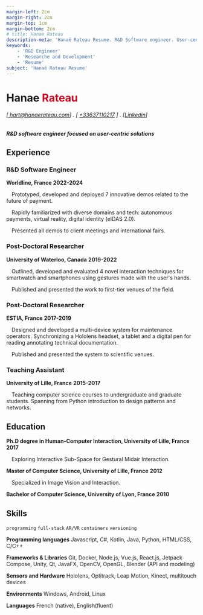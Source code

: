 ```yaml
---
margin-left: 2cm
margin-right: 2cm
margin-top: 1cm
margin-bottom: 2cm
# title: Hanae Rateau
description-meta: 'Hanaë Rateau Resume. R&D Software engineer. User-centric. Virtual and augmented reality, Unity, C#, Android, Kotlin, Java, Compose, Javascript, JS, Nodejs, expressjs, Vuejs, Reactjs, Docker, full-stack'
keywords:
	- 'R&D Engineer'
	- 'Researche and Development'
	- 'Resume'
subject: 'Hanaë Rateau Resume'
---
```

# Hanae <span style="color:#cc0022;">Rateau</span>

###### [[ hart@hanaerateau.com](mailto:hart@hanaerateau.com)] . [ [+33637110217](tel:+33637110217) ] . [[Linkedin](https://www.linkedin.com/in/hanaerateau/)]

##### R&D software engineer focused on user-centric solutions

## Experience
### R&D Software Engineer
**Worldline, France** **<span id=duration>2022-2024</span>**

&emsp;Prototyped, developed and deployed 7 innovative demos related to the future of payment.

&emsp;Rapidly familiarized with diverse domains and tech: autonomous payments, virtual reality, digital identity (eIDAS 2.0). 

&emsp;Presented all demos to client meetings and international fairs. 

### Post-Doctoral Researcher
**University of Waterloo, Canada** **<span id=duration>2019-2022</span>**

&emsp;Outlined, developed and evaluated 4 novel interaction techniques  for smartwatch and smartphones using gestures made with the user's hands.

&emsp;Published and presented the work to first-tier venues of the field.

### Post-Doctoral Researcher
**ESTIA, France** **<span id=duration>2017-2019</span>**

&emsp;Designed and developed a multi-device system for maintenance operators. Synchronizing a Hololens headset, a tablet and a digital pen for reading annotating technical documentation.

&emsp;Published and presented the system to scientific venues.

### Teaching Assistant 
**University of Lille, France** **<span id=duration>2015-2017</span>**

&emsp;Teaching computer science courses to undergraduate and graduate students. Spanning from Python introduction to design patterns and networks.

## Education
**Ph.D degree in Human-Computer Interaction, University of Lille, France** 
**<span id=duration>2017</span>**

&emsp;Exploring Interactive Sub-Space for Gestural Midair Interaction. 

**Master of Computer Science, University of Lille, France**
**<span id=duration>2012</span>**

&emsp;Specialized in Image Vision and Interaction.

**Bachelor of Computer Science, University of Lyon, France**
**<span id=duration>2010</span>**


## Skills
```programming```
```full-stack```
```AR/VR```
```containers```
```versioning```

**Programming languages** Javascript, C#, Kotlin, Java, Python, HTML/CSS, C/C++

**Frameworks & Libraries** Git, Docker, Node.js, Vue.js, React.js, Jetpack Compose, Unity, Qt, JavaFX, OpenCV, OpenGL, Blender (API and modeling)

**Sensors and Hardware** Hololens, Optitrack, Leap Motion, Kinect, multitouch devices

**Environments** Windows, Android, Linux

**Languages** French (native), English(fluent)